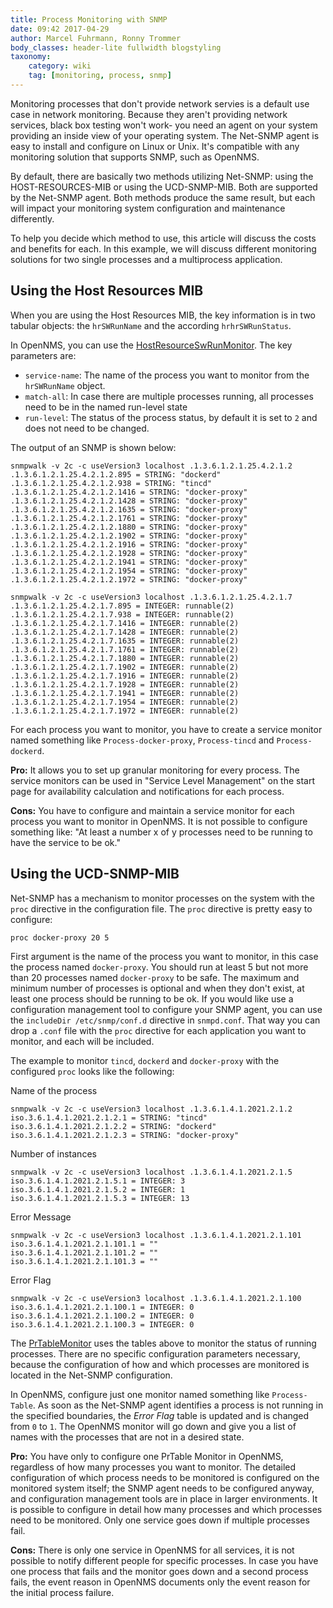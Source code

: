 ```yaml
---
title: Process Monitoring with SNMP
date: 09:42 2017-04-29
author: Marcel Fuhrmann, Ronny Trommer
body_classes: header-lite fullwidth blogstyling
taxonomy:
    category: wiki
    tag: [monitoring, process, snmp]
---
```


Monitoring processes that don't provide network servies is a default use case in network monitoring.
Because they aren't providing network services, black box testing won't work- you need an agent on your system providing an inside view of your operating system.
The Net-SNMP agent is easy to install and configure on Linux or Unix.
It's compatible with any monitoring solution that supports SNMP, such as OpenNMS.

By default, there are basically two methods utilizing Net-SNMP: using the HOST-RESOURCES-MIB or using the UCD-SNMP-MIB. Both are supported by the Net-SNMP agent.
Both methods produce the same result, but each will impact your monitoring system configuration and maintenance differently.  

To help you decide which method to use, this article will discuss the costs and benefits for each.
In this example, we will discuss different monitoring solutions for two single processes and a multiprocess application.

## Using the Host Resources MIB

When you are using the Host Resources MIB, the key information is in two tabular objects: the `hrSWRunName` and the according `hrhrSWRunStatus`.

In OpenNMS, you can use the [HostResourceSwRunMonitor](http://docs.opennms.org/opennms/releases/19.0.1/guide-admin/guide-admin.html#_hostresourceswrunmonitor).
The key parameters are:

* `service-name`: The name of the process you want to monitor from the `hrSWRunName` object.
* `match-all`: In case there are multiple processes running, all processes need to be in the named run-level state
* `run-level`: The status of the process status, by default it is set to `2` and does not need to be changed.

The output of an SNMP is shown below:

```
snmpwalk -v 2c -c useVersion3 localhost .1.3.6.1.2.1.25.4.2.1.2
.1.3.6.1.2.1.25.4.2.1.2.895 = STRING: "dockerd"
.1.3.6.1.2.1.25.4.2.1.2.938 = STRING: "tincd"
.1.3.6.1.2.1.25.4.2.1.2.1416 = STRING: "docker-proxy"
.1.3.6.1.2.1.25.4.2.1.2.1428 = STRING: "docker-proxy"
.1.3.6.1.2.1.25.4.2.1.2.1635 = STRING: "docker-proxy"
.1.3.6.1.2.1.25.4.2.1.2.1761 = STRING: "docker-proxy"
.1.3.6.1.2.1.25.4.2.1.2.1880 = STRING: "docker-proxy"
.1.3.6.1.2.1.25.4.2.1.2.1902 = STRING: "docker-proxy"
.1.3.6.1.2.1.25.4.2.1.2.1916 = STRING: "docker-proxy"
.1.3.6.1.2.1.25.4.2.1.2.1928 = STRING: "docker-proxy"
.1.3.6.1.2.1.25.4.2.1.2.1941 = STRING: "docker-proxy"
.1.3.6.1.2.1.25.4.2.1.2.1954 = STRING: "docker-proxy"
.1.3.6.1.2.1.25.4.2.1.2.1972 = STRING: "docker-proxy"
```

```
snmpwalk -v 2c -c useVersion3 localhost .1.3.6.1.2.1.25.4.2.1.7
.1.3.6.1.2.1.25.4.2.1.7.895 = INTEGER: runnable(2)
.1.3.6.1.2.1.25.4.2.1.7.938 = INTEGER: runnable(2)
.1.3.6.1.2.1.25.4.2.1.7.1416 = INTEGER: runnable(2)
.1.3.6.1.2.1.25.4.2.1.7.1428 = INTEGER: runnable(2)
.1.3.6.1.2.1.25.4.2.1.7.1635 = INTEGER: runnable(2)
.1.3.6.1.2.1.25.4.2.1.7.1761 = INTEGER: runnable(2)
.1.3.6.1.2.1.25.4.2.1.7.1880 = INTEGER: runnable(2)
.1.3.6.1.2.1.25.4.2.1.7.1902 = INTEGER: runnable(2)
.1.3.6.1.2.1.25.4.2.1.7.1916 = INTEGER: runnable(2)
.1.3.6.1.2.1.25.4.2.1.7.1928 = INTEGER: runnable(2)
.1.3.6.1.2.1.25.4.2.1.7.1941 = INTEGER: runnable(2)
.1.3.6.1.2.1.25.4.2.1.7.1954 = INTEGER: runnable(2)
.1.3.6.1.2.1.25.4.2.1.7.1972 = INTEGER: runnable(2)
```

For each process you want to monitor, you have to create a service monitor named something like `Process-docker-proxy`, `Process-tincd` and `Process-dockerd`.

**Pro:**
It allows you to set up granular monitoring for every process.
The service monitors can be used in "Service Level Management" on the start page for availability calculation and notifications for each process.

**Cons:**
You have to configure and maintain a service monitor for each process you want to monitor in OpenNMS.
It is not possible to configure something like: "At least a number x of y processes need to be running to have the service to be ok."

## Using the UCD-SNMP-MIB

Net-SNMP has a mechanism to monitor processes on the system with the `proc` directive in the configuration file.
The `proc` directive is pretty easy to configure:

`proc docker-proxy 20 5`

First argument is the name of the process you want to monitor, in this case the process named `docker-proxy`.
You should run at least 5 but not more than 20 processes named `docker-proxy` to be safe.
The maximum and minimum number of processes is optional and when they don't exist, at least one process should be running to be ok.
If you would like use a configuration management tool to configure your SNMP agent, you can use the `includeDir /etc/snmp/conf.d` directive in `snmpd.conf`.
That way you can drop a  `.conf` file with the `proc` directive for each application you want to monitor, and each will be included.

The example to monitor `tincd`, `dockerd` and `docker-proxy` with the configured `proc` looks like the following:

Name of the process

```
snmpwalk -v 2c -c useVersion3 localhost .1.3.6.1.4.1.2021.2.1.2
iso.3.6.1.4.1.2021.2.1.2.1 = STRING: "tincd"
iso.3.6.1.4.1.2021.2.1.2.2 = STRING: "dockerd"
iso.3.6.1.4.1.2021.2.1.2.3 = STRING: "docker-proxy"
```

Number of instances

```
snmpwalk -v 2c -c useVersion3 localhost .1.3.6.1.4.1.2021.2.1.5
iso.3.6.1.4.1.2021.2.1.5.1 = INTEGER: 3
iso.3.6.1.4.1.2021.2.1.5.2 = INTEGER: 1
iso.3.6.1.4.1.2021.2.1.5.3 = INTEGER: 13
```

Error Message

```
snmpwalk -v 2c -c useVersion3 localhost .1.3.6.1.4.1.2021.2.1.101
iso.3.6.1.4.1.2021.2.1.101.1 = ""
iso.3.6.1.4.1.2021.2.1.101.2 = ""
iso.3.6.1.4.1.2021.2.1.101.3 = ""
```

Error Flag

```
snmpwalk -v 2c -c useVersion3 localhost .1.3.6.1.4.1.2021.2.1.100
iso.3.6.1.4.1.2021.2.1.100.1 = INTEGER: 0
iso.3.6.1.4.1.2021.2.1.100.2 = INTEGER: 0
iso.3.6.1.4.1.2021.2.1.100.3 = INTEGER: 0
```

The [PrTableMonitor](http://docs.opennms.org/opennms/releases/19.0.1/guide-admin/guide-admin.html#_prtablemonitor) uses the tables above to monitor the status of running processes.
There are no specific configuration parameters necessary, because the configuration of how and which processes are monitored is located in the Net-SNMP configuration.

In OpenNMS, configure just one monitor named something like `Process-Table`.
As soon as the Net-SNMP agent identifies a process is not running in the specified boundaries, the _Error Flag_ table is updated and is changed from `0` to `1`.
The OpenNMS monitor will go down and give you a list of names with the processes that are not in a desired state.

**Pro:**
You have only to configure one PrTable Monitor in OpenNMS, regardless of how many processes you want to monitor.
The detailed configuration of which process needs to be monitored is configured on the monitored system itself; the SNMP agent needs to be configured anyway, and configuration management tools are in place in larger environments.
It is possible to configure in detail how many processes and which processes need to be monitored.
Only one service goes down if multiple processes fail.

**Cons:**
There is only one service in OpenNMS for all services, it is not possible to notify different people for specific processes.
In case you have one process that fails and the monitor goes down and a second process fails, the event reason in OpenNMS documents only the event reason for the initial process failure.
